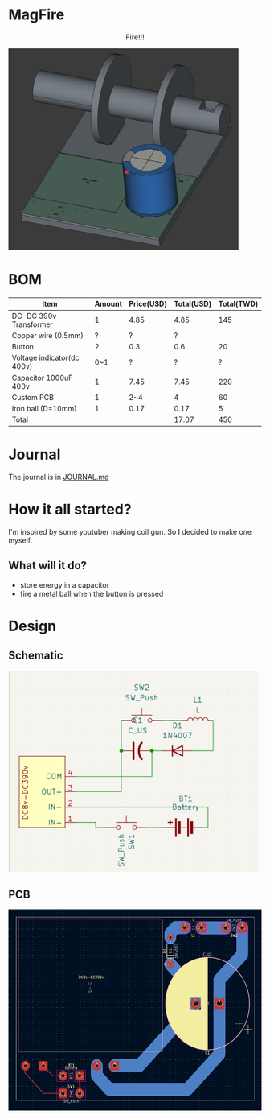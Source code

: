 # MagFire

<p align="center">
Fire!!!
</p>

<img src="https://raw.githubusercontent.com/KnowScratcher/MagFire/refs/heads/main/img/20250620design.png" height="400" alt="model">


# BOM
| Item                       | Amount | Price(USD) | Total(USD) | Total(TWD) |
| -------------------------- | ------ | ---------- | ---------- | ---------- |
| DC-DC 390v Transformer     | 1      | 4.85       | 4.85       | 145        |
| Copper wire (0.5mm)        | ?      | ?          | ?          |            |
| Button                     | 2      | 0.3        | 0.6        | 20         |
| Voltage indicator(dc 400v) | 0~1    | ?          | ?          | ?          |
| Capacitor 1000uF 400v      | 1      | 7.45       | 7.45       | 220        |
| Custom PCB                 | 1      | 2~4        | 4          | 60         |
| Iron ball (D=10mm)         | 1      | 0.17       | 0.17       | 5          |
| Total                      |        |            | 17.07      | 450        |

# Journal
The journal is in [JOURNAL.md](JOURNAL.md)

# How it all started?

I'm inspired by some youtuber making coil gun. So I decided to make one myself.

## What will it do?
- store energy in a capacitor
- fire a metal ball when the button is pressed


# Design
## Schematic

<img src="https://raw.githubusercontent.com/KnowScratcher/MagFire/refs/heads/main/img/scheme.png" height="400" alt="schematic">

## PCB

<img src="https://raw.githubusercontent.com/KnowScratcher/MagFire/refs/heads/main/img/pcb.png" height="400" alt="PCB">


